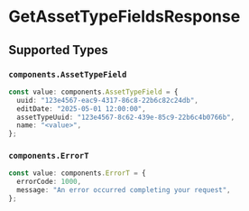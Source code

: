 # GetAssetTypeFieldsResponse


## Supported Types

### `components.AssetTypeField`

```typescript
const value: components.AssetTypeField = {
  uuid: "123e4567-eac9-4317-86c8-22b6c82c24db",
  editDate: "2025-05-01 12:00:00",
  assetTypeUuid: "123e4567-8c62-439e-85c9-22b6c4b0766b",
  name: "<value>",
};
```

### `components.ErrorT`

```typescript
const value: components.ErrorT = {
  errorCode: 1000,
  message: "An error occurred completing your request",
};
```

